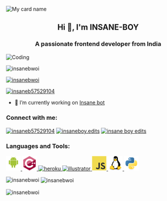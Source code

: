 ![My card name](https://cardivo.vercel.app/api?name=INSANE%20-%20BOY&description=Hi,%20Welcome%20To%20My%20Profile&image=https://i.imgur.com/FN6AbHO.jpeg?q=tbn:ANd9GcR7aMC3bf4bg4l_nhYS2Un9FXbFYcB4T83Shjk8xSUZDh_D61LFpzbpeqLW&s=10?v=4&backgroundColor=%23e4f2f6&instagram=insaneboy.edits&github=insanebwoi&)
</p>
</p>
<h2 align="center">Hi 👋, I'm INSANE-BOY</h1>
<h3 align="center">A passionate frontend developer from India</h3>
<img align="center" alt="Coding" width="500" src="https://cdn.dribbble.com/users/1027121/screenshots/15595587/media/85d0703130d0a616fe01b606d6f689c5.gif">


<p align="left"> <img src="https://komarev.com/ghpvc/?username=insanebwoi&label=Profile%20views&color=0e75b6&style=flat" alt="insanebwoi" /> </p>

<p align="left"> <a href="https://github.com/ryo-ma/github-profile-trophy"><img src="https://github-profile-trophy.vercel.app/?username=insanebwoi" alt="insanebwoi" /></a> </p>

<p align="left"> <a href="https://twitter.com/insaneb57529104" target="blank"><img src="https://img.shields.io/twitter/follow/insaneb57529104?logo=twitter&style=for-the-badge" alt="insaneb57529104" /></a> </p>

- 🔭 I’m currently working on [Insane bot](https://github.com/insanebwoi/insane-bot-v1)

<h3 align="left">Connect with me:</h3>
<p align="left">
<a href="https://twitter.com/insaneb57529104" target="blank"><img align="center" src="https://raw.githubusercontent.com/rahuldkjain/github-profile-readme-generator/master/src/images/icons/Social/twitter.svg" alt="insaneb57529104" height="30" width="40" /></a>
<a href="https://instagram.com/insaneboy.edits" target="blank"><img align="center" src="https://raw.githubusercontent.com/rahuldkjain/github-profile-readme-generator/master/src/images/icons/Social/instagram.svg" alt="insaneboy.edits" height="30" width="40" /></a>
<a href="https://www.youtube.com/c/insane boy edits" target="blank"><img align="center" src="https://raw.githubusercontent.com/rahuldkjain/github-profile-readme-generator/master/src/images/icons/Social/youtube.svg" alt="insane boy edits" height="30" width="40" /></a>
</p>

<h3 align="left">Languages and Tools:</h3>
<p align="left"> <a href="https://developer.android.com" target="_blank"> <img src="https://raw.githubusercontent.com/devicons/devicon/master/icons/android/android-original-wordmark.svg" alt="android" width="40" height="40"/> </a> <a href="https://www.w3schools.com/cpp/" target="_blank"> <img src="https://raw.githubusercontent.com/devicons/devicon/master/icons/cplusplus/cplusplus-original.svg" alt="cplusplus" width="40" height="40"/> </a> <a href="https://heroku.com" target="_blank"> <img src="https://www.vectorlogo.zone/logos/heroku/heroku-icon.svg" alt="heroku" width="40" height="40"/> </a> <a href="https://www.adobe.com/in/products/illustrator.html" target="_blank"> <img src="https://www.vectorlogo.zone/logos/adobe_illustrator/adobe_illustrator-icon.svg" alt="illustrator" width="40" height="40"/> </a> <a href="https://developer.mozilla.org/en-US/docs/Web/JavaScript" target="_blank"> <img src="https://raw.githubusercontent.com/devicons/devicon/master/icons/javascript/javascript-original.svg" alt="javascript" width="40" height="40"/> </a> <a href="https://www.linux.org/" target="_blank"> <img src="https://raw.githubusercontent.com/devicons/devicon/master/icons/linux/linux-original.svg" alt="linux" width="40" height="40"/> </a> <a href="https://www.python.org" target="_blank"> <img src="https://raw.githubusercontent.com/devicons/devicon/master/icons/python/python-original.svg" alt="python" width="40" height="40"/> </a> </p>

<p><img align="left" src="https://github-readme-stats.vercel.app/api/top-langs?username=insanebwoi&show_icons=true&locale=en&layout=compact" alt="insanebwoi" /></p>

<p>&nbsp;<img align="center" src="https://github-readme-stats.vercel.app/api?username=insanebwoi&show_icons=true&locale=en" alt="insanebwoi" /></p>

<p><img align="center" src="https://github-readme-streak-stats.herokuapp.com/?user=insanebwoi&" alt="insanebwoi" /></p>

